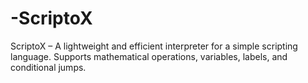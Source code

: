 # -ScriptoX
 ScriptoX – A lightweight and efficient interpreter for a simple scripting language. Supports mathematical operations, variables, labels, and conditional jumps.
